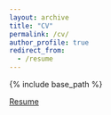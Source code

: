 ```yaml
---
layout: archive
title: "CV"
permalink: /cv/
author_profile: true
redirect_from:
  - /resume
---
```


{% include base_path %}

[Resume](https://www.dropbox.com/s/rzpvqogbj5eruiw/Bryan%20Kim%20-%20Resume.pdf?dl=0)
